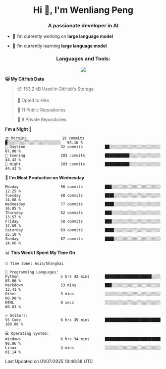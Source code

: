 <h1 align="center">Hi 👋, I'm Wenliang Peng</h1>
<h3 align="center">A passionate developer in AI</h3>

- 🔭 I’m currently working on **large language model**

- 🌱 I’m currently learning **large language model**

<!-- <h3 align="left">Connect with me:</h3> -->
<!-- <p align="left">
</p> -->

<h3 align="center">Languages and Tools:</h3>
<p align="center">
  <a href="https://skillicons.dev">
    <img src="https://skillicons.dev/icons?i=cpp,ros,docker,azure,git,linux,py,pytorch,cmake,githubactions,powershell,md&perline=6" />
  </a>
</p>


<!-- <p><img align="center" src="https://github-readme-stats.vercel.app/api/top-langs?username=bpwl0121&show_icons=true&locale=en&layout=compact" alt="bpwl0121" /></p> -->

<!-- <p><img align="center" src="https://github-readme-streak-stats.herokuapp.com/?user=bpwl0121&" alt="bpwl0121" /></p> -->

<!--START_SECTION:waka-->
**🐱 My GitHub Data** 

> 📦 153.2 kB Used in GitHub's Storage 
 > 
> 💼 Opted to Hire
 > 
> 📜 11 Public Repositories 
 > 
> 🔑 8 Private Repositories 
 > 
**I'm a Night 🦉** 

```text
🌞 Morning                19 commits          █░░░░░░░░░░░░░░░░░░░░░░░░   04.16 % 
🌆 Daytime                32 commits          ██░░░░░░░░░░░░░░░░░░░░░░░   07.00 % 
🌃 Evening                203 commits         ███████████░░░░░░░░░░░░░░   44.42 % 
🌙 Night                  203 commits         ███████████░░░░░░░░░░░░░░   44.42 % 
```
📅 **I'm Most Productive on Wednesday** 

```text
Monday                   56 commits          ███░░░░░░░░░░░░░░░░░░░░░░   12.25 % 
Tuesday                  68 commits          ████░░░░░░░░░░░░░░░░░░░░░   14.88 % 
Wednesday                77 commits          ████░░░░░░░░░░░░░░░░░░░░░   16.85 % 
Thursday                 62 commits          ███░░░░░░░░░░░░░░░░░░░░░░   13.57 % 
Friday                   58 commits          ███░░░░░░░░░░░░░░░░░░░░░░   12.69 % 
Saturday                 69 commits          ████░░░░░░░░░░░░░░░░░░░░░   15.10 % 
Sunday                   67 commits          ████░░░░░░░░░░░░░░░░░░░░░   14.66 % 
```


📊 **This Week I Spent My Time On** 

```text
🕑︎ Time Zone: Asia/Shanghai

💬 Programming Languages: 
Python                   5 hrs 42 mins       █████████████████████░░░░   85.66 % 
Markdown                 53 mins             ███░░░░░░░░░░░░░░░░░░░░░░   13.41 % 
Other                    3 mins              ░░░░░░░░░░░░░░░░░░░░░░░░░   00.90 % 
HTML                     0 secs              ░░░░░░░░░░░░░░░░░░░░░░░░░   00.03 % 

🔥 Editors: 
VS Code                  6 hrs 39 mins       █████████████████████████   100.00 % 

💻 Operating System: 
Windows                  6 hrs 34 mins       █████████████████████████   98.86 % 
Linux                    4 mins              ░░░░░░░░░░░░░░░░░░░░░░░░░   01.14 % 
```


 Last Updated on 01/07/2025 18:46:38 UTC
<!--END_SECTION:waka-->
